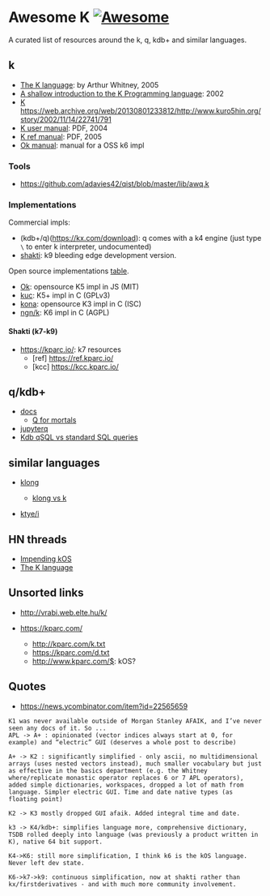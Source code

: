 # Awesome K [![Awesome](https://awesome.re/badge.svg)](https://awesome.re)
A curated list of resources around the k, q, kdb+ and similar languages.

## k
  
* [The K language](http://archive.vector.org.uk/art10010830): by Arthur Whitney, 2005
* [A shallow introduction to the K Programming language](https://web.archive.org/web/20130801233812/http://www.kuro5hin.org/story/2002/11/14/22741/791): 2002
* [K](http://www.math.bas.bg/bantchev/place/k.html)
https://web.archive.org/web/20130801233812/http://www.kuro5hin.org/story/2002/11/14/22741/791
* [K user manual](http://web.archive.org/web/20041022042401/http://www.kx.com/technical/documents/kusrlite.pdf): PDF, 2004
* [K ref manual](http://web.archive.org/web/20050504070651/http://www.kx.com/technical/documents/kreflite.pdf): PDF, 2005
* [Ok manual](https://github.com/JohnEarnest/ok/blob/gh-pages/docs/Manual.md): manual for a OSS k6 impl

### Tools

* https://github.com/adavies42/qist/blob/master/lib/awq.k

### Implementations

Commercial impls:
  * (kdb+/q)(https://kx.com/download): q comes with a k4 engine (just type `\` to enter k interpreter, undocumented)
  * [shakti](https://shakti.com/): k9 bleeding edge development version.

Open source implementations [table](https://bitbucket.org/ngn/k).

* [Ok](https://github.com/JohnEarnest/ok): opensource K5 impl in JS (MIT)
* [kuc](https://github.com/zholos/kuc): K5+ impl in C (GPLv3)
* [kona](https://github.com/kevinlawler/kona): opensource K3 impl in C (ISC)
* [ngn/k](https://bitbucket.org/ngn/k/src/master/readme.txt): K6 impl in C (AGPL)

#### Shakti (k7-k9)

* https://kparc.io/: k7 resources
  * [ref] https://ref.kparc.io/
  * [kcc] https://kcc.kparc.io/

## q/kdb+

* [docs](https://code.kx.com/q/)
  * [Q for mortals](https://code.kx.com/q4m3/)
* [jupyterq](https://code.kx.com/v2/ml/jupyterq/)
* [Kdb qSQL vs standard SQL queries](http://www.timestored.com/b/kdb-qsql-query-vs-sql/)

## similar languages

* [klong](https://t3x.org/klong/index.html)
  * [klong vs k](https://t3x.org/klong/klong-vs-k.txt.html)
  
* [ktye/i](https://github.com/ktye/i)

## HN threads

* [Impending kOS](https://news.ycombinator.com/item?id=8475809)
* [The K language](https://news.ycombinator.com/item?id=11561573)

## Unsorted links

* http://vrabi.web.elte.hu/k/

* https://kparc.com/
  * http://kparc.com/k.txt
  * https://kparc.com/d.txt
  * http://www.kparc.com/$: kOS?

## Quotes

* https://news.ycombinator.com/item?id=22565659

```
K1 was never available outside of Morgan Stanley AFAIK, and I’ve never seen any docs of it. So ...
APL -> A+ : opinionated (vector indices always start at 0, for example) and “electric” GUI (deserves a whole post to describe)

A+ -> K2 : significantly simplified - only ascii, no multidimensional arrays (uses nested vectors instead), much smaller vocabulary but just as effective in the basics department (e.g. the Whitney where/replicate monastic operator replaces 6 or 7 APL operators), added simple dictionaries, workspaces, dropped a lot of math from language. Simpler electric GUI. Time and date native types (as floating point)

K2 -> K3 mostly dropped GUI afaik. Added integral time and date.

k3 -> K4/kdb+: simplifies language more, comprehensive dictionary, TSDB rolled deeply into language (was previously a product written in K), native 64 bit support.

K4->K6: still more simplification, I think k6 is the kOS language. Never left dev state.

K6->k7->k9: continuous simplification, now at shakti rather than kx/firstderivatives - and with much more community involvement.
```
